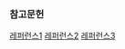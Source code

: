 ### 참고문헌
[레퍼런스1](https://helloworld-japan.tistory.com/21)
[레퍼런스2](https://zzsza.github.io/development/2017/12/04/linux-1/)
[레퍼런스3](https://www.youtube.com/watch?v=mu0C6MkB_68&list=PLYRfEO8DA8gikpkXw8wF8kJZDod2lFrML&index=6)
